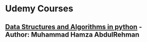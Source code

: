 # Udemy Courses

## [Data Structures and Algorithms in python](https://www.udemy.com/course/data-structures-and-algorithms-in-python-using-python/) - **Author: Muhammad Hamza AbdulRehman**
